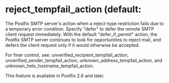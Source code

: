 # reject_tempfail_action (default: 

 The Postfix SMTP server's action when a reject-type restriction
fails due to a temporary error condition. Specify "defer" to defer
the remote SMTP client request immediately. With the default
"defer_if_permit" action, the Postfix SMTP server continues to look
for opportunities to reject mail, and defers the client request
only if it would otherwise be accepted. 

 For finer control, see: unverified_recipient_tempfail_action,
unverified_sender_tempfail_action, unknown_address_tempfail_action,
and unknown_helo_hostname_tempfail_action.  

 This feature is available in Postfix 2.6 and later. 


